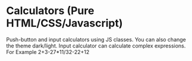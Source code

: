 # Calculators (Pure HTML/CSS/Javascript)
Push-button and input calculators using JS classes.
You can also change the theme dark/light. Input calculator can calculate complex expressions. For Example 2+3-27*11/32-22+12
